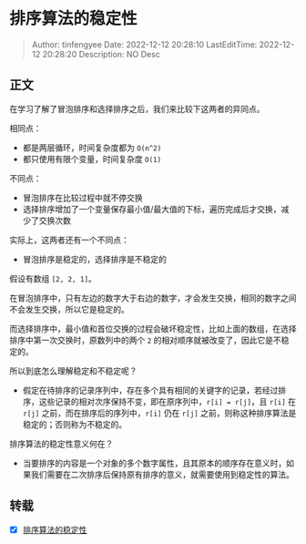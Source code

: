# 排序算法的稳定性 <!-- omit in toc -->

> Author: tinfengyee
> Date: 2022-12-12 20:28:10
> LastEditTime: 2022-12-12 20:28:20
> Description: NO Desc

## 正文

在学习了解了冒泡排序和选择排序之后，我们来比较下这两者的异同点。

相同点：

- 都是两层循环，时间复杂度都为 `O(n^2)`
- 都只使用有限个变量，时间复杂度 `O(1)`

不同点：

- 冒泡排序在比较过程中就不停交换
- 选择排序增加了一个变量保存最小值/最大值的下标，遍历完成后才交换，减少了交换次数

实际上，这两者还有一个不同点：

- 冒泡排序是稳定的，选择排序是不稳定的



假设有数组 `[2, 2, 1]`。

在冒泡排序中，只有左边的数字大于右边的数字，才会发生交换，相同的数字之间不会发生交换，所以它是稳定的。

而选择排序中，最小值和首位交换的过程会破坏稳定性，比如上面的数组，在选择排序中第一次交换时，原数列中的两个 `2` 的相对顺序就被改变了，因此它是不稳定的。

所以到底怎么理解稳定和不稳定呢？

- 假定在待排序的记录序列中，存在多个具有相同的关键字的记录，若经过排序，这些记录的相对次序保持不变，即在原序列中，`r[i] = r[j]`，且 `r[i]` 在 `r[j]` 之前，而在排序后的序列中，`r[i]` 仍在 `r[j]` 之前，则称这种排序算法是稳定的；否则称为不稳定的。

排序算法的稳定性意义何在？

- 当要排序的内容是一个对象的多个数字属性，且其原本的顺序存在意义时，如果我们需要在二次排序后保持原有排序的意义，就需要使用到稳定性的算法。

## 转载

- [x] [排序算法的稳定性](https://juejin.cn/post/6906635440690823175)
